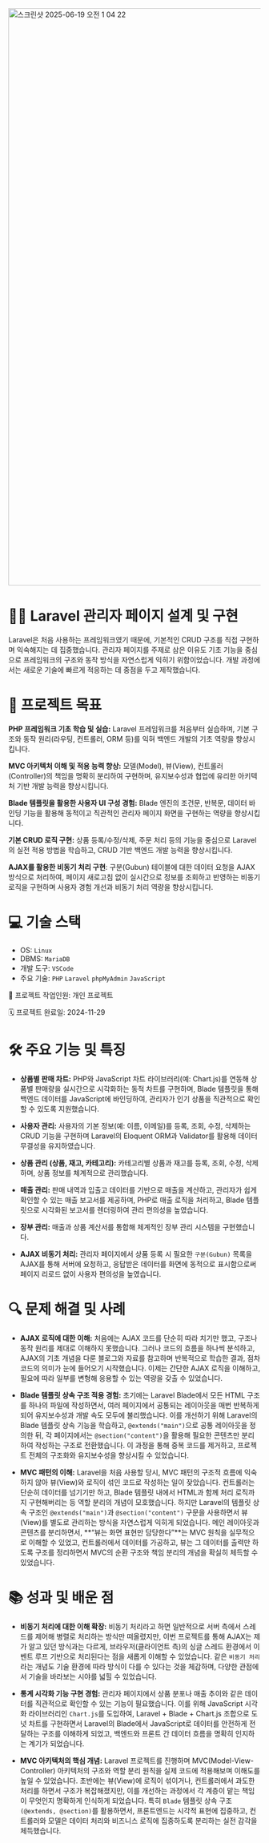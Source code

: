 <img width="1153" alt="스크린샷 2025-06-19 오전 1 04 22" src="https://github.com/user-attachments/assets/5c722b54-3f07-4b70-8bd9-240fdc2d2aff" />


# 🧑‍💻 Laravel 관리자 페이지 설계 및 구현
Laravel은 처음 사용하는 프레임워크였기 때문에, 기본적인 CRUD 구조를 직접 구현하며 익숙해지는 데 집중했습니다.
관리자 페이지를 주제로 삼은 이유도 기초 기능을 중심으로 프레임워크의 구조와 동작 방식을 자연스럽게 익히기 위함이었습니다.
개발 과정에서는 새로운 기술에 빠르게 적응하는 데 중점을 두고 제작했습니다.

# 🎯 프로젝트 목표

**PHP 프레임워크 기초 학습 및 실습:** Laravel 프레임워크를 처음부터 실습하며, 기본 구조와 동작 원리(라우팅, 컨트롤러, ORM 등)를 익혀 백엔드 개발의 기초 역량을 향상시킵니다.

**MVC 아키텍처 이해 및 적용 능력 향상:** 모델(Model), 뷰(View), 컨트롤러(Controller)의 책임을 명확히 분리하여 구현하며, 유지보수성과 협업에 유리한 아키텍처 기반 개발 능력을 향상시킵니다.

**Blade 템플릿을 활용한 사용자 UI 구성 경험:** Blade 엔진의 조건문, 반복문, 데이터 바인딩 기능을 활용해 동적이고 직관적인 관리자 페이지 화면을 구현하는 역량을 향상시킵니다.

**기본 CRUD 로직 구현:** 상품 등록/수정/삭제, 주문 처리 등의 기능을 중심으로 Laravel의 실전 적용 방법을 학습하고, CRUD 기반 백엔드 개발 능력을 향상시킵니다.

**AJAX를 활용한 비동기 처리 구현**: 구분(Gubun) 테이블에 대한 데이터 요청을 AJAX 방식으로 처리하여, 페이지 새로고침 없이 실시간으로 정보를 조회하고 반영하는 비동기 로직을 구현하며 사용자 경험 개선과 비동기 처리 역량을 향상시킵니다.

# 💻 기술 스택
- OS: `Linux`
- DBMS: `MariaDB`
- 개발 도구: `VSCode`
- 주요 기술: `PHP` `Laravel` `phpMyAdmin` `JavaScript`

👥 프로젝트 작업인원: 개인 프로젝트

🗓️ 프로젝트 완료일: 2024-11-29



# 🛠️ 주요 기능 및 특징

- **상품별 판매 차트:** PHP와 JavaScript 차트 라이브러리(예: Chart.js)를 연동해 상품별 판매량을 실시간으로 시각화하는 동적 차트를 구현하며, Blade 템플릿을 통해 백엔드 데이터를 JavaScript에 바인딩하여, 관리자가 인기 상품을 직관적으로 확인할 수 있도록 지원했습니다.

- **사용자 관리:** 사용자의 기본 정보(예: 이름, 이메일)를 등록, 조회, 수정, 삭제하는 CRUD 기능을 구현하며 Laravel의 Eloquent ORM과 Validator를 활용해 데이터 무결성을 유지하였습니다.

- **상품 관리 (상품, 재고, 카테고리):** 카테고리별 상품과 재고를 등록, 조회, 수정, 삭제하며, 상품 정보를 체계적으로 관리했습니다.

- **매출 관리:** 판매 내역과 입출고 데이터를 기반으로 매출을 계산하고, 관리자가 쉽게 확인할 수 있는 매출 보고서를 제공하며, PHP로 매출 로직을 처리하고, Blade 템플릿으로 시각화된 보고서를 렌더링하여 관리 편의성을 높였습니다.

- **장부 관리:** 매출과 상품 계산서를 통합해 체계적인 장부 관리 시스템을 구현했습니다.

- **AJAX 비동기 처리:** 관리자 페이지에서 상품 등록 시 필요한 `구분(Gubun)` 목록을 AJAX를 통해 서버에 요청하고, 응답받은 데이터를 화면에 동적으로 표시함으로써 페이지 리로드 없이 사용자 편의성을 높였습니다.


# 🔍 문제 해결 및 사례
- **AJAX 로직에 대한 이해:** 처음에는 AJAX 코드를 단순히 따라 치기만 했고, 구조나 동작 원리를 제대로 이해하지 못했습니다. 그러나 코드의 흐름을 하나씩 분석하고, AJAX의 기초 개념을 다룬 블로그와 자료를 참고하며 반복적으로 학습한 결과, 점차 코드의 의미가 눈에 들어오기 시작했습니다. 이제는 간단한 AJAX 로직을 이해하고, 필요에 따라 일부를 변형해 응용할 수 있는 역량을 갖출 수 있었습니다.

- **Blade 템플릿 상속 구조 적용 경험:** 초기에는 Laravel Blade에서 모든 HTML 구조를 하나의 파일에 작성하면서, 여러 페이지에서 공통되는 레이아웃을 매번 반복하게 되어 유지보수성과 개발 속도 모두에 불리했습니다. 이를 개선하기 위해 Laravel의 Blade 템플릿 상속 기능을 학습하고, `@extends("main")`으로 공통 레이아웃을 정의한 뒤, 각 페이지에서는 `@section("content")`을 활용해 필요한 콘텐츠만 분리하여 작성하는 구조로 전환했습니다. 이 과정을 통해 중복 코드를 제거하고, 프로젝트 전체의 구조화와 유지보수성을 향상시킬 수 있었습니다.

- **MVC 패턴의 이해:** Laravel을 처음 사용할 당시, MVC 패턴의 구조적 흐름에 익숙하지 않아 뷰(View)와 로직이 섞인 코드로 작성하는 일이 잦았습니다. 컨트롤러는 단순히 데이터를 넘기기만 하고, Blade 템플릿 내에서 HTML과 함께 처리 로직까지 구현해버리는 등 역할 분리의 개념이 모호했습니다. 하지만 Laravel의 템플릿 상속 구조인 `@extends("main")`과 `@section("content")` 구문을 사용하면서 뷰(View)를 별도로 관리하는 방식을 자연스럽게 익히게 되었습니다. 메인 레이아웃과 콘텐츠를 분리하면서, **“뷰는 화면 표현만 담당한다”**는 MVC 원칙을 실무적으로 이해할 수 있었고, 컨트롤러에서 데이터를 가공하고, 뷰는 그 데이터를 출력만 하도록 구조를 정리하면서 MVC의 순환 구조와 책임 분리의 개념을 확실히 체득할 수 있었습니다.

# 📚 성과 및 배운 점
- **비동기 처리에 대한 이해 확장:** 비동기 처리라고 하면 일반적으로 서버 측에서 스레드를 제어해 병렬로 처리하는 방식만 떠올렸지만, 이번 프로젝트를 통해 AJAX는 제가 알고 있던 방식과는 다르게, 브라우저(클라이언트 측)의 싱글 스레드 환경에서 이벤트 루프 기반으로 처리된다는 점을 새롭게 이해할 수 있었습니다. 같은 `비동기 처리`라는 개념도 기술 환경에 따라 방식이 다를 수 있다는 것을 체감하며, 다양한 관점에서 기술을 바라보는 시야를 넓힐 수 있었습니다.

- **통계 시각화 기능 구현 경험:** 관리자 페이지에서 상품 분포나 매출 추이와 같은 데이터를 직관적으로 확인할 수 있는 기능이 필요했습니다. 이를 위해 JavaScript 시각화 라이브러리인 `Chart.js`를 도입하여, Laravel + Blade + Chart.js 조합으로 도넛 차트를 구현하면서 Laravel의 Blade에서 JavaScript로 데이터를 안전하게 전달하는 구조를 이해하게 되었고, 백엔드와 프론트 간 데이터 흐름을 명확히 인지하는 계기가 되었습니다.

- **MVC 아키텍처의 핵심 개념:** Laravel 프로젝트를 진행하며 MVC(Model-View-Controller) 아키텍처의 구조와 역할 분리 원칙을 실제 코드에 적용해보며 이해도를 높일 수 있었습니다. 초반에는 뷰(View)에 로직이 섞이거나, 컨트롤러에서 과도한 처리를 하면서 구조가 복잡해졌지만, 이를 개선하는 과정에서 각 계층이 맡는 책임이 무엇인지 명확하게 인식하게 되었습니다. 특히 `Blade` 템플릿 상속 구조`(@extends, @section)`를 활용하면서, 프론트엔드는 시각적 표현에 집중하고, 컨트롤러와 모델은 데이터 처리와 비즈니스 로직에 집중하도록 분리하는 실전 감각을 체득했습니다.
